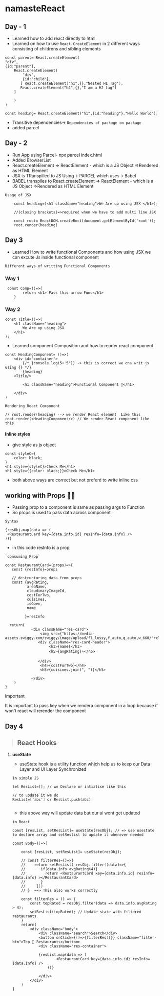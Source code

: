 # namasteReact

## Day - 1
- Learned how to add react directly to html
- Learned on how to use `React.CreateElement`  in 2 different ways consisting of childrens and sibling elements
``` 
const parent= React.createElement(
"div",
{id:"parent"},
    React.createElement(
        "div",
        {id:"child"},
       [ React.createElement("h1",{},"Nested H1 Tag"),
       React.createElement("h4",{},"I am a H2 tag")
    ]

    )
)

const heading= React.createElement("h1",{id:"heading"},"Hello World");

```
- Transitive dependencies-> ` Dependencies of package on package `
- added parcel 

## Day - 2

- Run App using Parcel- npx parcel index.html
- Added BrowserList
- React.createElement => ReactElement - which is a JS Object =>Rendered as HTML Element
- JSX is TRanspilled to JS Using-> PARCEL  which uses-> Babel
- BABEL transpiles to React.createElement => ReactElement - which is a JS Object =>Rendered as HTML Element

`Usage of JSX`

```
    const heading=(<h1 className="heading">We Are up using JSX </h1>);

    //(closing brackets)=>required when we have to add multi line JSX

    const root= ReactDOM.createRoot(document.getElementById('root'));
    root.render(heading)
```
## Day 3

- Learned How to write functional Components and how using JSX we can excute Js inside functional component

`Different ways of writting Functional Components`
### Way 1
```
 const Comp=()=>{
        return <h1> Pass this arrow Func</h1>
    }
```

### Way 2

```
const Title=()=>(
    <h1 className="heading">
        We Are up using JSX 
    </h1>
);
```

- Learned component Composition and how to render react component
```
const HeadingComponent= ()=>(
    <div id="container">
        {/* {console.log(5+'5')} -> this is correct we cna writ js using {} */}
        {heading}
    <Title/>

        <h1 className="heading">Functional Component 🚀</h1>

    </div>
)
```

`Rendering React Component`
```
// root.render(heading) --> we render React element  Like this
root.render(<HeadingComponent/>) // We render React component like this
```

#### Inline styles
- give style as js object

```
const styleC={
    color: black;
}
<h1 style={styleC}>Check Me</h1>
<h1 style={{color: black;}}>Check Me</h1>

```
- both above ways are correct but not preferd to write inline css

## working with Props 🐱‍🚀
- Passing prop  to a component is same as passing args to Function
- So props is used to pass data across component

`Syntax`
```
{resObj.map(data => (
 <RestaurantCard key={data.info.id} resInfo={data.info} />
))}

```
- in this code resInfo is a prop


```
`consuming Prop`

const RestaurantCard=(props)=>{
   const {resInfo}=props

   // destructuring data from props
   const {avgRating,  
          areaName,
          cloudinaryImageId,
          costForTwo,
          cuisines,
          isOpen,
          name

         }=resInfo

  return(  
            <div className="res-card">
                <img src={"https://media-assets.swiggy.com/swiggy/image/upload/fl_lossy,f_auto,q_auto,w_660/"+cloudinaryImageId}/>
               <div className="res-card-header">
                    <h3>{name}</h3>  
                    <h5>{avgRating}⭐</h5>

               </div>
                <h4>{costForTwo}</h4>
                <h5>{cuisines.join(", ")}</h5>
        
            </div>
    )
}

```

> [!IMPORTANT]
>  It is important to pass key when we rendera component in a loop  because if won't react will rerender the component

## Day 4
> ## **React Hooks**

1. **useState**
    - useState hook is a utility function which help us to keep our Data Layer and UI Layer Synchronized

    `in simple JS`
    ```
    let ResList=[]; // we Declare or intialise like this

    // to update it we do
    ResList=['abc'] or ResList.push(abc) 
        
    ```
    - this above way will update data but our ui wont get updated

    `in React `
    ```
    const [resList, setResList]= useState(resObj); // => use usestate to declare array and setReslist to update it whenever needed

    const Body=()=>{

        const [resList, setResList]= useState(resObj);

        // const filterRes=()=>{
        //    return setResList( resObj.filter((data)=>{
        //       if(data.info.avgRating>4){
        //         return <RestaurantCard key={data.info.id} resInfo={data.info} ></RestaurantCard>
        //       }
        //     }))
        // }  ==> This also works correctly

        const filterRes = () => {
            const topRated = resObj.filter(data => data.info.avgRating > 4);
            setResList(topRated); // Update state with filtered restaurants
        }
        return(
            <div className="body">
                <div className="search">Search</div>
                <button onClick={()=>{filterRes()}} className="filter-btn">Top 🌟 Restaurants</button>
                <div className="res-container">
                    
                {resList.map(data => (
                        <RestaurantCard key={data.info.id} resInfo={data.info} />
                    ))}
                
                </div>
            </div>
        )
    }

    ```